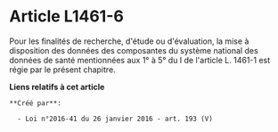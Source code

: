 # Article L1461-6

Pour les finalités de recherche, d'étude ou d'évaluation, la mise à disposition des données des composantes du système
national des données de santé mentionnées aux 1° à 5° du I de l'article L. 1461-1 est régie par le présent chapitre.

**Liens relatifs à cet article**

	**Créé par**:

	  - Loi n°2016-41 du 26 janvier 2016 - art. 193 (V)
